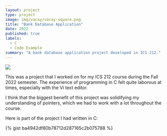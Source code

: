 ```yaml
---
layout: project
type: project
image: img/vacay/vacay-square.png
title: "Bank Database Application"
date: 2022
published: true
labels:
  - C
  - Code Example
summary: "A bank database application project developed in ICS 212."
---
```


<img class="img-fluid" src="../img/vacay/vacay-home-page.png">

This was a project that I worked on for my ICS 212 course during the Fall 2022 semester. The experience of programming in C felt quite laborous at times, especially with the Vi text editor.  

I think that the biggest benefit of this project was solidifying my understanding of pointers, which we had to work with a lot throughout the course. 

Here is part of the project I had written in C:

{% gist ba4942df80b78712d287165c2b075788 %}
 
